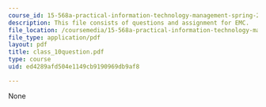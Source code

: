 ```yaml
---
course_id: 15-568a-practical-information-technology-management-spring-2005
description: This file consists of questions and assignment for EMC.
file_location: /coursemedia/15-568a-practical-information-technology-management-spring-2005/ed4289afd504e1149cb9190969db9af8_class_10question.pdf
file_type: application/pdf
layout: pdf
title: class_10question.pdf
type: course
uid: ed4289afd504e1149cb9190969db9af8

---
```

None